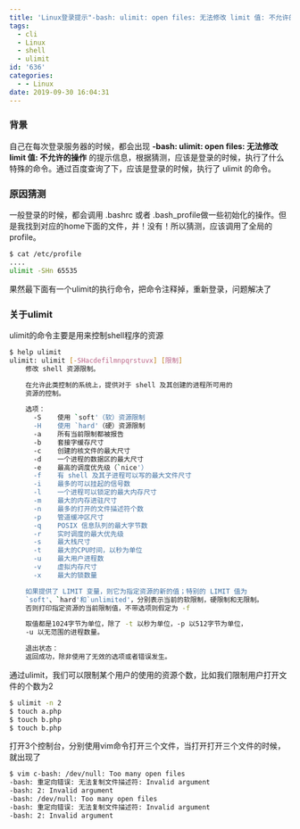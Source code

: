 ```yaml
---
title: 'Linux登录提示"-bash: ulimit: open files: 无法修改 limit 值: 不允许的操作"'
tags:
  - cli
  - Linux
  - shell
  - ulimit
id: '636'
categories:
  - - Linux
date: 2019-09-30 16:04:31
---
```


### 背景

自己在每次登录服务器的时候，都会出现 **\-bash: ulimit: open files: 无法修改 limit 值: 不允许的操作** 的提示信息，根据猜测，应该是登录的时候，执行了什么特殊的命令。通过百度查询了下，应该是登录的时候，执行了 ulimit 的命令。

<!--more-->

### 原因猜测

一般登录的时候，都会调用 .bashrc 或者 .bash\_profile做一些初始化的操作。但是我找到对应的home下面的文件，并！没有！所以猜测，应该调用了全局的profile。

```bash
$ cat /etc/profile
....
ulimit -SHn 65535
```

果然最下面有一个ulimit的执行命令，把命令注释掉，重新登录，问题解决了

### 关于ulimit

ulimit的命令主要是用来控制shell程序的资源

```bash
$ help ulimit
ulimit: ulimit [-SHacdefilmnpqrstuvx] [限制]
    修改 shell 资源限制。

    在允许此类控制的系统上，提供对于 shell 及其创建的进程所可用的
    资源的控制。

    选项：
      -S    使用 `soft'（软）资源限制
      -H    使用 `hard'（硬）资源限制
      -a    所有当前限制都被报告
      -b    套接字缓存尺寸
      -c    创建的核文件的最大尺寸
      -d    一个进程的数据区的最大尺寸
      -e    最高的调度优先级（`nice'）
      -f    有 shell 及其子进程可以写的最大文件尺寸
      -i    最多的可以挂起的信号数
      -l    一个进程可以锁定的最大内存尺寸
      -m    最大的内存进驻尺寸
      -n    最多的打开的文件描述符个数
      -p    管道缓冲区尺寸
      -q    POSIX 信息队列的最大字节数
      -r    实时调度的最大优先级
      -s    最大栈尺寸
      -t    最大的CPU时间，以秒为单位
      -u    最大用户进程数
      -v    虚拟内存尺寸
      -x    最大的锁数量

    如果提供了 LIMIT 变量，则它为指定资源的新的值；特别的 LIMIT 值为
    `soft'、`hard'和`unlimited'，分别表示当前的软限制，硬限制和无限制。
    否则打印指定资源的当前限制值，不带选项则假定为 -f

    取值都是1024字节为单位，除了 -t 以秒为单位，-p 以512字节为单位，
    -u 以无范围的进程数量。

    退出状态：
    返回成功，除非使用了无效的选项或者错误发生。
```

通过ulimit，我们可以限制某个用户的使用的资源个数，比如我们限制用户打开文件的个数为2

```bash
$ ulimit -n 2
$ touch a.php
$ touch b.php
$ touch b.php
```

打开3个控制台，分别使用vim命令打开三个文件，当打开打开三个文件的时候，就出现了

```bash
$ vim c-bash: /dev/null: Too many open files
-bash: 重定向错误: 无法复制文件描述符: Invalid argument
-bash: 2: Invalid argument
-bash: /dev/null: Too many open files
-bash: 重定向错误: 无法复制文件描述符: Invalid argument
-bash: 2: Invalid argument
```